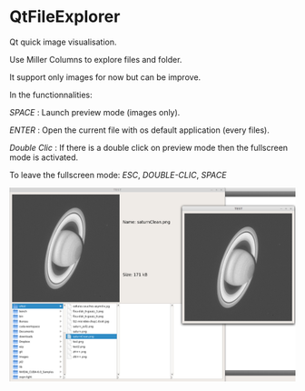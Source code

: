 QtFileExplorer
==============

Qt quick image visualisation.

Use Miller Columns to explore files and folder.

It support only images for now but can be improve.

In the functionnalities:

*SPACE* : Launch preview mode (images only).

*ENTER* : Open the current file with os default application (every files).

*Double Clic* : If there is a double click on preview mode then the fullscreen mode is activated.

To leave the fullscreen mode: *ESC*, *DOUBLE-CLIC*, *SPACE*

![Alt text](example.png?raw=true "Example")
